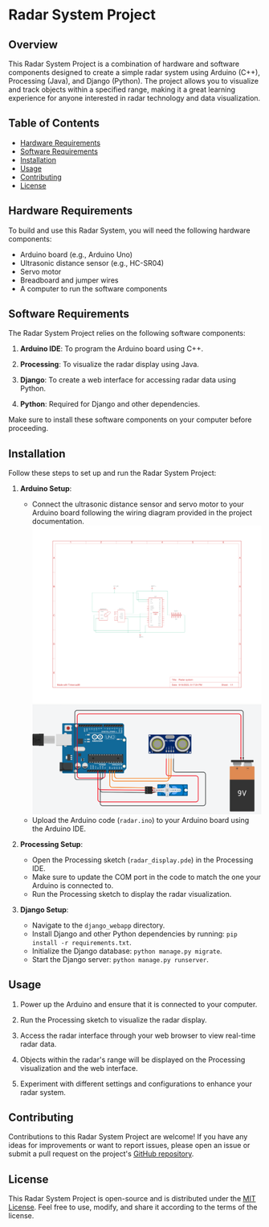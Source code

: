 # Radar System Project

## Overview

This Radar System Project is a combination of hardware and software components designed to create a simple radar system using Arduino (C++), Processing (Java), and Django (Python). The project allows you to visualize and track objects within a specified range, making it a great learning experience for anyone interested in radar technology and data visualization.

## Table of Contents

- [Hardware Requirements](#hardware-requirements)
- [Software Requirements](#software-requirements)
- [Installation](#installation)
- [Usage](#usage)
- [Contributing](#contributing)
- [License](#license)

## Hardware Requirements

To build and use this Radar System, you will need the following hardware components:

- Arduino board (e.g., Arduino Uno)
- Ultrasonic distance sensor (e.g., HC-SR04)
- Servo motor
- Breadboard and jumper wires
- A computer to run the software components

## Software Requirements

The Radar System Project relies on the following software components:

1. **Arduino IDE**: To program the Arduino board using C++.

2. **Processing**: To visualize the radar display using Java.

3. **Django**: To create a web interface for accessing radar data using Python.

4. **Python**: Required for Django and other dependencies.

Make sure to install these software components on your computer before proceeding.

## Installation

Follow these steps to set up and run the Radar System Project:

1. **Arduino Setup**:
   - Connect the ultrasonic distance sensor and servo motor to your Arduino board following the wiring diagram provided in the project documentation.
   ![Circuit](schema/Circuit_Radar.png)
   ![Circuit2](schema/Circuit.png)
   - Upload the Arduino code (`radar.ino`) to your Arduino board using the Arduino IDE.

2. **Processing Setup**:
   - Open the Processing sketch (`radar_display.pde`) in the Processing IDE.
   - Make sure to update the COM port in the code to match the one your Arduino is connected to.
   - Run the Processing sketch to display the radar visualization.

3. **Django Setup**:
   - Navigate to the `django_webapp` directory.
   - Install Django and other Python dependencies by running: `pip install -r requirements.txt`.
   - Initialize the Django database: `python manage.py migrate`.
   - Start the Django server: `python manage.py runserver`.


## Usage

1. Power up the Arduino and ensure that it is connected to your computer.

2. Run the Processing sketch to visualize the radar display.

3. Access the radar interface through your web browser to view real-time radar data.

4. Objects within the radar's range will be displayed on the Processing visualization and the web interface.

5. Experiment with different settings and configurations to enhance your radar system.

## Contributing

Contributions to this Radar System Project are welcome! If you have any ideas for improvements or want to report issues, please open an issue or submit a pull request on the project's [GitHub repository](https://github.com/cMardc/radar-system).

## License

This Radar System Project is open-source and is distributed under the [MIT License](LICENSE). Feel free to use, modify, and share it according to the terms of the license.
